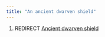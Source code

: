 ```yaml
---
title: "An ancient dwarven shield"
---
```


1.  REDIRECT [Ancient dwarven shield](Ancient_dwarven_shield "wikilink")